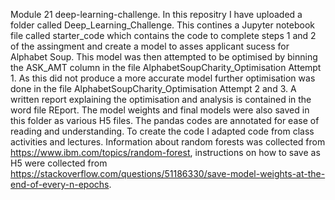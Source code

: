 Module 21 deep-learning-challenge. In this repositry I have uploaded a folder called Deep_Learning_Challenge. This contines a Jupyter notebook file called starter_code which contains the code to complete steps 1 and 2 of the assingment and create a model to asses applicant sucess for Alphabet Soup. This model was then attempted to be optimised by binning the ASK_AMT column in the file AlphabetSoupCharity_Optimisation Attempt 1. As this did not produce a more accurate model further optimisation was done in the file AlphabetSoupCharity_Optimisation Attempt 2 and 3. A written report explaining the optimisation and analysis is contained in the word file REport. The model weights and final models were also saved in this folder as various H5 files. The pandas codes are annotated for ease of reading and understanding. To create the code I adapted code from class activities and lectures. Information about random forests was collected from https://www.ibm.com/topics/random-forest, instructions on how to save as H5 were collected from https://stackoverflow.com/questions/51186330/save-model-weights-at-the-end-of-every-n-epochs.
